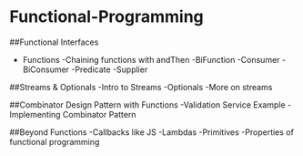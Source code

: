 # Functional-Programming

##Functional Interfaces

- Functions 
-Chaining functions with andThen 
-BiFunction 
-Consumer 
-BiConsumer 
-Predicate 
-Supplier 

##Streams & Optionals
-Intro to Streams 
-Optionals 
-More on streams 

##Combinator Design Pattern with Functions
-Validation Service Example 
-Implementing Combinator Pattern 

##Beyond Functions
-Callbacks like JS 
-Lambdas 
-Primitives 
-Properties of functional programming 

